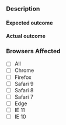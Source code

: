 ### Description

#### Expected outcome

#### Actual outcome

### Browsers Affected
- [ ] All
- [ ] Chrome
- [ ] Firefox
- [ ] Safari 9
- [ ] Safari 8
- [ ] Safari 7
- [ ] Edge
- [ ] IE 11
- [ ] IE 10
